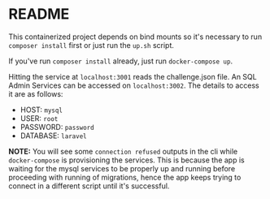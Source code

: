 # README

This containerized project depends on bind mounts so it's necessary to run `composer install` first or just run the `up.sh` script.

If you've run `composer install` already, just run `docker-compose up`.

Hitting the service at `localhost:3001` reads the challenge.json file.
An SQL Admin Services can be accessed on `localhost:3002`. The details to access it are as follows:
* HOST: `mysql`
* USER: `root`
* PASSWORD: `password`
* DATABASE: `laravel` 

__NOTE:__ You will see some `connection refused` outputs in the cli while `docker-compose` is provisioning the services. This is because the app is waiting for the mysql services to be properly up and running before proceeding with running of migrations, hence the app keeps trying to connect in a different script until it's successful.